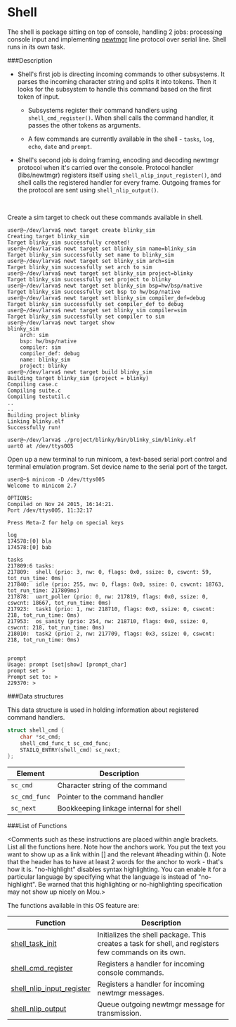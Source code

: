 # Shell

The shell is package sitting on top of console, handling 2 jobs: processing console input and implementing 
[newtmgr](../../../newtmgr/overview.md) line protocol over serial line. Shell runs in its own task.

###Description

* Shell's first job is directing incoming commands to other subsystems. It parses the incoming character string 
and splits it into tokens. Then it looks for the subsystem to handle this command based on the first token of input.

    * Subsystems register their command handlers using `shell_cmd_register()`. When shell calls the command handler, it passes the other tokens as arguments.

    * A few commands are currently available in the shell - `tasks`, `log`, `echo`, `date` and `prompt`.

* Shell's second job is doing framing, encoding and decoding newtmgr protocol when it's carried over the console. 
Protocol handler (libs/newtmgr) registers itself using `shell_nlip_input_register()`, and shell calls the registered 
handler for every frame. Outgoing frames for the protocol are sent using `shell_nlip_output()`.

<br>

Create a sim target to check out these commands available in shell.

```no-highlight
user@~/dev/larva$ newt target create blinky_sim
Creating target blinky_sim
Target blinky_sim successfully created!
user@~/dev/larva$ newt target set blinky_sim name=blinky_sim
Target blinky_sim successfully set name to blinky_sim
user@~/dev/larva$ newt target set blinky_sim arch=sim
Target blinky_sim successfully set arch to sim
user@~/dev/larva$ newt target set blinky_sim project=blinky
Target blinky_sim successfully set project to blinky
user@~/dev/larva$ newt target set blinky_sim bsp=hw/bsp/native
Target blinky_sim successfully set bsp to hw/bsp/native
user@~/dev/larva$ newt target set blinky_sim compiler_def=debug
Target blinky_sim successfully set compiler_def to debug
user@~/dev/larva$ newt target set blinky_sim compiler=sim
Target blinky_sim successfully set compiler to sim
user@~/dev/larva$ newt target show
blinky_sim
	arch: sim
	bsp: hw/bsp/native
	compiler: sim
	compiler_def: debug
	name: blinky_sim
	project: blinky
user@~/dev/larva$ newt target build blinky_sim
Building target blinky_sim (project = blinky)
Compiling case.c
Compiling suite.c
Compiling testutil.c
..
..
Building project blinky
Linking blinky.elf
Successfully run!

user@~/dev/larva$ ./project/blinky/bin/blinky_sim/blinky.elf
uart0 at /dev/ttys005

```

Open up a new terminal to run minicom, a text-based serial port control and terminal emulation program. Set device name to the serial port of the target. 

```no-highlight
user@~$ minicom -D /dev/ttys005
Welcome to minicom 2.7

OPTIONS: 
Compiled on Nov 24 2015, 16:14:21.
Port /dev/ttys005, 11:32:17

Press Meta-Z for help on special keys

log 
174578:[0] bla
174578:[0] bab

tasks
217809:6 tasks: 
217809:  shell (prio: 3, nw: 0, flags: 0x0, ssize: 0, cswcnt: 59, tot_run_time: 0ms)
217840:  idle (prio: 255, nw: 0, flags: 0x0, ssize: 0, cswcnt: 18763, tot_run_time: 217809ms)
217878:  uart_poller (prio: 0, nw: 217819, flags: 0x0, ssize: 0, cswcnt: 18667, tot_run_time: 0ms)
217923:  task1 (prio: 1, nw: 218710, flags: 0x0, ssize: 0, cswcnt: 218, tot_run_time: 0ms)
217953:  os_sanity (prio: 254, nw: 218710, flags: 0x0, ssize: 0, cswcnt: 218, tot_run_time: 0ms)
218010:  task2 (prio: 2, nw: 217709, flags: 0x3, ssize: 0, cswcnt: 218, tot_run_time: 0ms)


prompt
Usage: prompt [set|show] [prompt_char]
prompt set >
Prompt set to: >
229370: >

```


###Data structures

This data structure is used in holding information about registered command handlers.

```c
struct shell_cmd {
    char *sc_cmd;
    shell_cmd_func_t sc_cmd_func;
    STAILQ_ENTRY(shell_cmd) sc_next;
};
```

| Element | Description |
|---------|-------------|
| `sc_cmd` | Character string of the command |
| `sc_cmd_func` | Pointer to the command handler |
| `sc_next` | Bookkeeping linkage internal for shell |

###List of Functions

<Comments such as these instructions are placed within angle brackets. List all the functions here. Note how the anchors work. You put the text you want to show up as a link within [] and the relevant #heading within (). Note that the header has to have at least 2 words for the anchor to work - that's how it is. "no-highlight" disables syntax highlighting. You can enable it for a particular language by specifying what the language is instead of "no-highlight". Be warned that this highlighting or no-highlighting specification may not show up nicely on Mou.>

The functions available in this OS feature are:

| Function | Description |
|---------|-------------|
| [shell_task_init](shell_task_init.md) | Initializes the shell package. This creates a task for shell, and registers few commands on its own. |
| [shell_cmd_register](shell_cmd_register.md) | Registers a handler for incoming console commands. |
| [shell_nlip_input_register](shell_nlip_input_register.md) | Registers a handler for incoming newtmgr messages. |
| [shell_nlip_output](shell_nlip_output.md) | Queue outgoing newtmgr message for transmission. |

